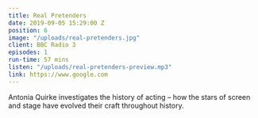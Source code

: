 ```yaml
---
title: Real Pretenders
date: 2019-09-05 15:29:00 Z
position: 6
image: "/uploads/real-pretenders.jpg"
client: BBC Radio 3
episodes: 1
run-time: 57 mins
listen: "/uploads/real-pretenders-preview.mp3"
link: https://www.google.com
---
```


Antonia Quirke investigates the history of acting – how the stars of screen and stage have evolved their craft throughout history.